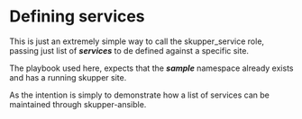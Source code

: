 # Defining services

This is just an extremely simple way to call the skupper_service role,
passing just list of **_services_** to de defined against a specific site.

The playbook used here, expects that the **_sample_** namespace already
exists and has a running skupper site.

As the intention is simply to demonstrate how a list of services can
be maintained through skupper-ansible.
